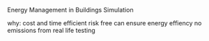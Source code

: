 Energy Management in Buildings Simulation

why:
    cost and time efficient
    risk free
    can ensure energy effiency
    no emissions from real life testing
